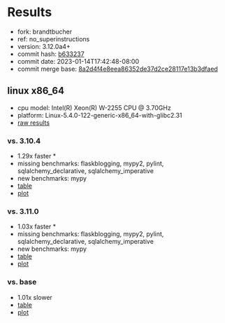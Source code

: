 # Results

- fork: brandtbucher
- ref: no_superinstructions
- version: 3.12.0a4+
- commit hash: [b633237](https://github.com/brandtbucher/cpython/commit/b633237)
- commit date: 2023-01-14T17:42:48-08:00
- commit merge base: [8a2d4f4e8eea86352de37d2ce28117e13b3dfaed](https://github.com/brandtbucher/cpython/commit/8a2d4f4e8eea86352de37d2ce28117e13b3dfaed)

## linux x86_64

- cpu model: Intel(R) Xeon(R) W-2255 CPU @ 3.70GHz
- platform: Linux-5.4.0-122-generic-x86_64-with-glibc2.31
- [raw results](bm-20230114-linux-x86_64-brandtbucher-no_superinstructions-3.12.0a4%2B-b633237.json)

### vs. 3.10.4

- 1.29x faster \*
- missing benchmarks: flaskblogging, mypy2, pylint, sqlalchemy_declarative, sqlalchemy_imperative
- new benchmarks: mypy
- [table](bm-20230114-linux-x86_64-brandtbucher-no_superinstructions-3.12.0a4%2B-b633237-vs-3.10.4.md)
- [plot](bm-20230114-linux-x86_64-brandtbucher-no_superinstructions-3.12.0a4%2B-b633237-vs-3.10.4.png)

### vs. 3.11.0

- 1.03x faster \*
- missing benchmarks: flaskblogging, mypy2, pylint, sqlalchemy_declarative, sqlalchemy_imperative
- new benchmarks: mypy
- [table](bm-20230114-linux-x86_64-brandtbucher-no_superinstructions-3.12.0a4%2B-b633237-vs-3.11.0.md)
- [plot](bm-20230114-linux-x86_64-brandtbucher-no_superinstructions-3.12.0a4%2B-b633237-vs-3.11.0.png)

### vs. base

- 1.01x slower
- [table](bm-20230114-linux-x86_64-brandtbucher-no_superinstructions-3.12.0a4%2B-b633237-vs-base.md)
- [plot](bm-20230114-linux-x86_64-brandtbucher-no_superinstructions-3.12.0a4%2B-b633237-vs-base.png)

